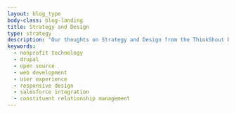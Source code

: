 ```yaml
---
layout: blog_type
body-class: blog-landing
title: Strategy and Design
type: strategy
description: "Our thoughts on Strategy and Design from the ThinkShout blog."
keywords:
  - nonprofit technology
  - drupal
  - open source
  - web development
  - user experience
  - responsive design
  - salesforce integration
  - constituent relationship management
---
```

